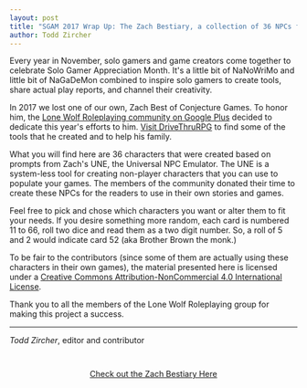 ```yaml
---
layout: post
title: "SGAM 2017 Wrap Up: The Zach Bestiary, a collection of 36 NPCs for any game"
author: Todd Zircher
---
```


Every year in November, solo gamers and game creators come together to celebrate Solo Gamer Appreciation Month.  It's a little bit of NaNoWriMo and little bit of NaGaDeMon combined to inspire solo gamers to create tools, share actual play reports, and channel their creativity.

In 2017 we lost one of our own, Zach Best of Conjecture Games.  To honor him, the [Lone Wolf Roleplaying community on Google Plus](https://plus.google.com/communities/116965157741523529510) decided to dedicate this year's efforts to him.  [Visit DriveThruRPG](http://www.drivethrurpg.com/browse/pub/7251/Conjecture-Games?term=conject) to find some of the tools that he created and to help his family.

What you will find here are 36 characters that were created based on prompts from Zach's UNE, the Universal NPC Emulator.  The UNE is a system-less tool for creating non-player characters that you can use to populate your games.  The members of the community donated their time to create these NPCs for the readers to use in their own stories and games.

Feel free to pick and chose which characters you want or alter them to fit your needs.  If you desire something more random, each card is numbered 11 to 66, roll two dice and read them as a two digit number.  So, a roll of 5 and 2 would indicate card 52 (aka Brother Brown the monk.)

To be fair to the contributors (since some of them are actually using these characters in their own games), the material presented here is licensed under a [Creative Commons Attribution-NonCommercial 4.0 International License](http://creativecommons.org/licenses/by-nc/4.0/).  

Thank you to all the members of the Lone Wolf Roleplaying group for making this project a success.

- - -

_Todd Zircher_, editor and contributor

<div style="text-align: center; padding: 2em;">
    <a href="https://docs.google.com/document/d/1IBe4rfecLkTIIfuZdZSoDtObWBlvPZ6c9fOK71YBO0k/edit"
      style="cursor: pointer;"
      class="btn btn-large">
      <i class="icon icon-torsos-all"></i> Check out the Zach Bestiary Here
    </a>
</div>





